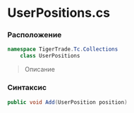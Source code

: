
# UserPositions.cs
### Расположение
```csharp
namespace TigerTrade.Tc.Collections  
    class UserPositions
```

> Описание

### Синтаксис
```csharp
public void Add(UserPosition position)
```
